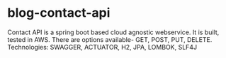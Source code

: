 # blog-contact-api
Contact API is a spring boot based cloud agnostic webservice. It is built, tested in AWS. 
There are options available- GET, POST, PUT, DELETE.
Technologies: SWAGGER, ACTUATOR, H2, JPA, LOMBOK, SLF4J
